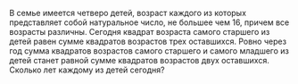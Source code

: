 В семье имеется четверо детей, возраст каждого из которых представляет собой натуральное число, не большее чем 16, причем все возрасты различны. Сегодня квадрат возраста самого старшего из детей равен сумме квадратов возрастов трех оставшихся. Ровно через год сумма квадратов возрастов самого старшего и самого младшего из детей станет равной сумме квадратов возрастов двух оставшихся. Сколько лет каждому из детей сегодня?